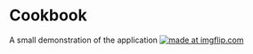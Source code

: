 # Cookbook
A small demonstration of the application
<a href="https://imgflip.com/gif/2q4bet"><img src="https://i.imgflip.com/2q4bet.gif" title="made at imgflip.com"/></a>
